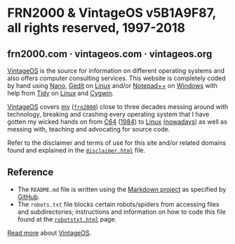 # FRN2000 & VintageOS v5B1A9F87, all rights reserved, 1997-2018
## frn2000.com · vintageos.com · vintageos.org

[VintageOS](https://vintageos.org/) is the source for information on 
different operating systems and also offers computer consulting 
services.  This website is completely coded by hand using
[Nano](https://nano-editor.org/),
[Gedit](https://wiki.gnome.org/Apps/Gedit) on
[Linux](https://kernel.org/) and/or
[Notepad++](http://notepad-plus-plus.org/) on
[Windows](https://microsoft.com/en-us/windows/) with help from
[Tidy](http://www.html-tidy.org/) on [Linux](https://kernel.org/) and
[Cygwin](https;//www.cygwin.com/).

[VintageOS](https://vintageos.org/) covers
[my](https://www.vintageos.org/frn2000.html)
([`frn2000`](https://www.vintageos.org/frn2000.html)) close to three
decades messing around with technology, breaking and crashing every
operating system that I have gotten my wicked hands on from
[C64](http://www.vintageos.org/basic.html)
([1984](http://www.vintageos.org/basic.html)) to
[Linux](http://www.vintageos.org/linux.html)
([nowadays](http://www.vintageos.org/linux.html)) as well as messing
with, teaching and advocating for source code.

Refer to the disclaimer and terms of use for this site and/or related
domains found and explained in the
[`disclaimer.html`](http://www.vintageos.org/disclaimer.html) file.

## Reference
* The `README.md` file is written using the
  [Markdown project](https://daringfireball.net/projects/markdown/) as
  specified by
  [GitHub](https://guides.github.com/features/mastering-markdown/).
* The `robots.txt` file blocks certain robots/spiders from accessing
  files and subdirectories; instructions and information on how to code
  this file found at the
  [`robotstxt.html`](http://www.robotstxt.org/robotstxt.html) page.

[Read more](README2.md) about [VintageOS](https://vintageos.org/).
